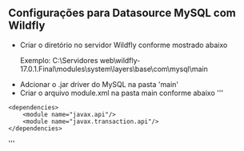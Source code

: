 ## Configurações para Datasource MySQL com Wildfly

- Criar o diretório no servidor Wildfly conforme mostrado abaixo
		<p>Exemplo: C:\Servidores web\wildfly-17.0.1.Final\modules\system\layers\base\com\mysql\main</p>
- Adcionar o .jar driver do MySQL na pasta 'main'
- Criar o arquivo module.xml na pasta main conforme abaixo
'''
<?xml version="1.0" encoding="UTF-8"?>
<module xmlns="urn:jboss:module:1.1" name="com.mysql">
	<resources>
		<resource-root path="mysql-connector-java-5.1.47.jar"/>
	</resources>
			 
	<dependencies>
		<module name="javax.api"/>
		<module name="javax.transaction.api"/>
	</dependencies>
</module>
'''


